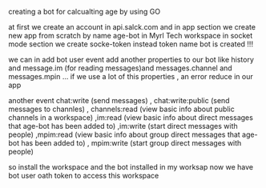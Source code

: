 creating a bot for calcualting age by using GO

at first we create an account in api.salck.com 
and in app section we create new app from scratch by name age-bot in Myrl Tech workspace 
in socket mode section we create socke-token instead token name
bot is created !!!

we can in add bot user event add another properties to our bot like history and message.im (for reading messages)and 
messages.channel and messages.mpin ...
if we use a lot of this properties , an error reduce in our app

another event chat:write (send messages) , chat:write:public (send messages to channles) , channels:read (view basic info about public channels in a workspace) ,im:read (view basic info about direct messages that age-bot has been added to) ,im:write (start direct messages with people) ,mpim:read (view basic info about group direct messages that age-bot has been added to) , mpim:write (start group direct messages with people)

so install the workspace and the bot installed in my worksap
now we have bot user oath token to access this workspace

